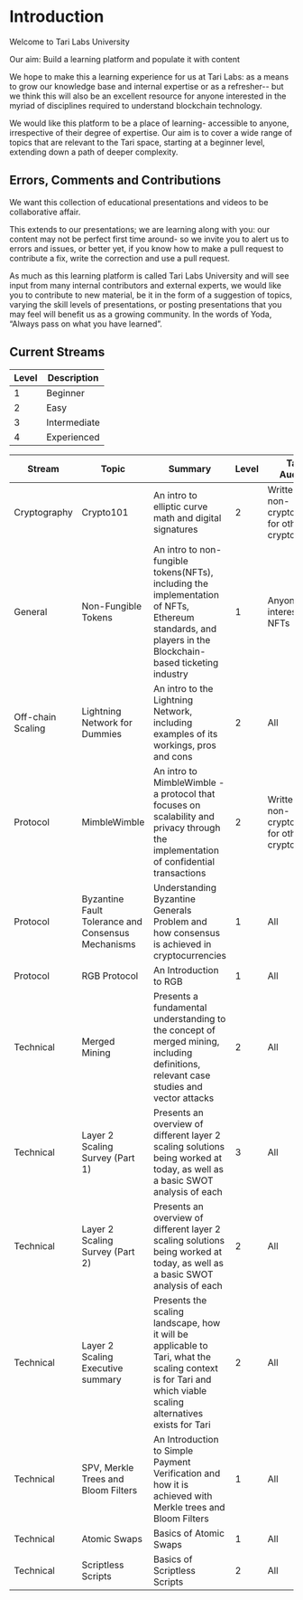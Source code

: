 # Introduction 

Welcome to Tari Labs University

Our aim: Build a learning platform and populate it with content

We hope to make this a learning experience for us at Tari Labs: as a means to grow our knowledge base and internal expertise or as a refresher-- but we think this will also be an excellent resource for anyone interested in the myriad of disciplines required to understand blockchain technology.  

We would like this platform to be a place of learning- accessible to anyone, irrespective of their degree of expertise. Our aim is to cover a wide range of topics that are relevant to the Tari space, starting at a beginner level, extending down a path of deeper complexity. 

## Errors, Comments and Contributions 

We want this collection of educational presentations and videos to be collaborative affair.

This extends to our presentations; we are learning along with you: our content may not be perfect first time around- so we invite you to alert us to errors and issues, or better yet, if you know how to make a pull request to contribute a fix, write the correction and use a pull request.
 
As much as this learning platform is called Tari Labs University and will see input from many internal contributors and external experts, we would like you to contribute to new material, be it in the form of a suggestion of topics, varying the skill levels of presentations, or posting presentations that you may feel will benefit us as a growing community. In the words of Yoda, “Always pass on what you have learned”.  

## Current Streams 

Level | Description 
---- | ----
1 | Beginner 
2 | Easy 
3 | Intermediate
4 | Experienced 

Stream | Topic | Summary | Level | Target Audience | Format 
----|----|----|----|----|----
Cryptography | Crypto101 | An intro to elliptic curve math and digital signatures | 2 | Written by a non-cryptographer for other non-cryptographers | [Presentation](https://gitpitch.com/tari-labs/tari-university/master?p=/cryptography/crypto-1#/) 
General | Non-Fungible Tokens | An intro to non-fungible tokens(NFTs), including the implementation of NFTs, Ethereum standards, and players in the Blockchain-based ticketing industry | 1 | Anyone interested in NFTs | [Presentation](https://gitpitch.com/tari-labs/tari-university/master?p=nft-landscape-1#/) 
Off-chain Scaling | Lightning Network for Dummies | An intro to the Lightning Network, including examples of its workings, pros and cons | 2 | All | [Presentation](https://gitpitch.com/tari-labs/tari-university/master?p=/layer2scaling/LightningNetworkForDummies#/)
Protocol | MimbleWimble | An intro to MimbleWimble - a protocol that focuses on scalability and privacy through the implementation of confidential transactions | 2 | Written by a non-cryptographer for other non-cryptographers | [Presentation](https://gitpitch.com/tari-labs/tari-university/master?p=/protocols/mimblewimble-1#/) 
Protocol | Byzantine Fault Tolerance and Consensus Mechanisms | Understanding Byzantine Generals Problem and how consensus is achieved in cryptocurrencies | 1 | All | [Presentation](https://gitpitch.com/tari-labs/tari-university/master?p=consensus-mechanisms/BFT-consensusmechanisms#/)
Protocol | RGB Protocol | An Introduction to RGB | 1 | All | [Presentation](https://gitpitch.com/tari-labs/tari-university/master?p=/protocols/rgb-introduction#/)
Technical | Merged Mining | Presents a fundamental understanding to the concept of merged mining, including definitions, relevant case studies and vector attacks | 2 | All | [Report](https://github.com/tari-labs/tari-university/blob/master/merged-mining/merged-mining-scene/MergedMiningIntroduction.md) 
Technical | Layer 2 Scaling Survey (Part 1) | Presents an overview of different layer 2 scaling solutions being worked at today, as well as a basic SWOT analysis of each | 3 | All | [Report](https://github.com/tari-labs/tari-university/blob/master/layer2scaling/layer2scaling-landscape/layer2scaling-survey.md) [Presentation](https://gitpitch.com/tari-labs/tari-university/master?p=/layer2scaling/layer2scaling-landscape#/)
Technical | Layer 2 Scaling Survey (Part 2) | Presents an   overview of different layer 2 scaling solutions being worked at today, as   well as a basic SWOT analysis of each | 2 | All | [Report](https://github.com/tari-labs/tari-university/blob/master/layer2scaling/more-landscape/landscape-update.md)  [Presentation](https://gitpitch.com/tari-labs/tari-university/master?p=/layer2scaling/more-landscape#/)
Technical | Layer 2 Scaling Executive summary | Presents the scaling landscape, how it will be applicable to Tari, what the scaling context is for Tari and which viable scaling alternatives exists for Tari | 2 | All | [Presentation](https://gitpitch.com/tari-labs/tari-university/master?p=/layer2scaling/executive-summary#/)
Technical | SPV, Merkle Trees and Bloom Filters | An Introduction to Simple Payment Verification and how it is achieved with Merkle trees and Bloom Filters  | 1 | All | [Presentation](https://gitpitch.com/tari-labs/tari-university/master?p=merkle-trees-and-spv-1)  
Technical | Atomic Swaps | Basics of Atomic Swaps | 1 | All | [Report](https://github.com/tari-labs/tari-university/blob/master/AtomicSwaps/AtomicSwaps.md) [Presentation](https://gitpitch.com/tari-labs/tari-university/master?p=AtomicSwaps#/)
Technical | Scriptless Scripts | Basics of Scriptless Scripts | 2 | All |[Presentation](https://gitpitch.com/tari-labs/tari-university/master?p=/layer2scaling/scriptless-scripts#/)



